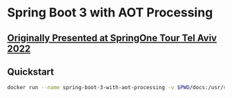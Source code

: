 # Spring Boot 3 with AOT Processing

## [Originally Presented at SpringOne Tour Tel Aviv 2022](https://youtu.be/H6HwoWZtngs)


## Quickstart

```bash
docker run --name spring-boot-3-with-aot-processing -v $PWD/docs:/usr/share/nginx/html:ro -d -p 8088:80 nginx
```
